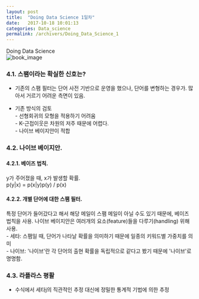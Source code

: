 ```yaml
---
layout: post
title:  "Doing Data Science 1일차"
date:   2017-10-18 10:01:13
categories: Data_science
permalink: /archivers/Doing_Data_Science_1
---
```


Doing Data Science  
![book_image](/Users/yunho/dev/yunho0130.github.io.photos/doing_data_science.jpg)
### 4.1. 스팸이라는 확실한 신호는?   
  - 기존의 스팸 필터는 단어 사전 기반으로 운영을 했으나, 단어를 변형하는 경우가. 많아서 거르기 어려운 측면이 있음.
 
  - 기존 방식의 검토   
	    - 선형회귀의 모형을 적용하기 어려움  
	    - K-근접이웃은 차원의 저주 때문에 어렵다.   
	    - 나이브 베이지안이 적합

### 4.2. 나이브 베이지안. 
#### 4.2.1. 베이즈 법칙.  
   y가 주어졌을 때, x가 발생할 확률.  
	p(y|x) = p(x|y)p(y) / p(x) 

#### 4.2.2. 개별 단어에 대한 스팸 필터.  
  특정 단어가 들어갔다고 해서 해당 메일이 스팸 메일이 아닐 수도 있기 때문에, 베이즈 법칙을 사용. 나이브 베이지안은 여러개의 요소(feature)들을 다루기(handling) 위해 사용.  
	  - 세타: 스팸일 때, 단어가 나타날 확률을 의미하기 때문에 일종의 키워드별 가중치를 의미  
	  - 나이브: '나이브'란 각 단어의 출현 확률을 독립적으로 같다고 봤기 때문에 '나이브'로 명명함. 

### 4.3. 라플라스 평활 
  - 수식에서 세타j의 직관적인 추정 대신에 정밀한 통계적 기법에 의한 추정

